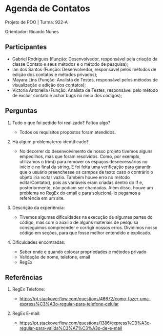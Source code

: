 # Agenda de Contatos
Projeto de POO | Turma: 922-A

Orientador: Ricardo Nunes

## Participantes
- Gabriel Rodrigues (Função: Desenvolvedor, responsável pela criação da classe Contato e seus métodos e o método de pesquisa);
- Ian dos Santos (Função: Desenvolvedor, responsável pelos métodos de edição dos contatos e métodos privados);
- Mayara Lins (Função: Analista de Testes, responsável pelos métodos de visualização e adição dos contatos);
- Victoria Antonella (Função: Analista de Testes, responsável pelo método de excluir contato e achar bugs no meio dos códigos);

## Perguntas
1. Tudo o que foi pedido foi realizado? Faltou algo?
   - Todos os requisitos propostos foram atendidos. 

2. Há algum problema/erro identificado?
   - No decorrer do desenvolvimento de nosso projeto tivemos alguns empecilhos, mas que foram resolvidos. Como, por exemplo, utilizamos o trim() para remover os espaços desnecessários no início e no final da string. E foi feita uma verificação para garantir que o usuário preenchesse os campos de texto caso o contrário o objeto iria voltar vazio.
   Também houve erro no método editarContato(), pois as variáveis eram criadas dentro do If e, posteriormente, não podiam ser chamadas. 
   Além disso, houve um problema no RegEx do email e para solucioná-lo pegamos a referência em um site.

3. Descrição da experiência:
   - Tivemos algumas dificuldades na execução de algumas partes do código, mas com o auxílio de alguns materiais de pesquisa conseguimos compreender e corrigir nossos erros. 
   Dividimos nosso código em seções, para que fosse  melhor entendido e explicado.

4. Dificuldades encontradas:
   - Saber onde e quando colocar propriedades e métodos privado
   - Validação de nome, telefone, email
   - RegEx

## Referências
1. RegEx Telefone:
   - https://pt.stackoverflow.com/questions/46672/como-fazer-uma-express%C3%A3o-regular-para-telefone-celular

2. RegEx E-mail:
   - https://pt.stackoverflow.com/questions/1386/express%C3%A3o-regular-para-valida%C3%A7%C3%A3o-de-e-mail
